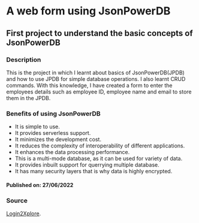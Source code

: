 # A web form using JsonPowerDB
## First project to understand the basic concepts of JsonPowerDB
### Description
This is the project in which I learnt about basics of JsonPowerDB(JPDB) and how to use JPDB for simple database operations. I also learnt CRUD commands. With this knowledge, I have created a form to enter the employees details such as employee ID, employee name and email to store them in the JPDB. 
### Benefits of using JsonPowerDB
* It is simple to use.
* It provides serverless support.
* It minimizes the development cost.
* It reduces the complexity of interoperability of different applications.
* It enhances the data processing performance.
* This is a multi-mode database, as it can be used for variety of data.
* It provides inbuilt support for querrying multiple database.
* It has many security layers that is why data is highly encrypted.
#### Published on: 27/06/2022
### Source
[Login2Xplore](https://learn.login2explore.com/).
